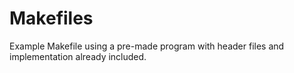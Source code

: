 # Makefiles

Example Makefile using a pre-made program with header files and implementation already included.
